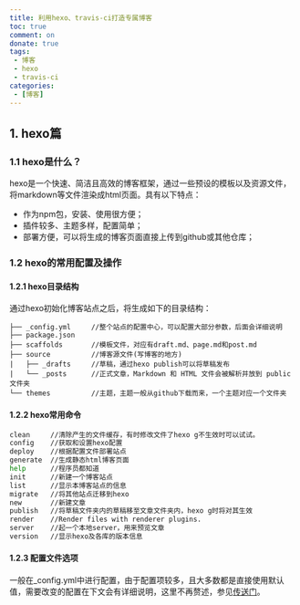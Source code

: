 ```yaml
---
title: 利用hexo、travis-ci打造专属博客
toc: true
comment: on
donate: true
tags:
 - 博客
 - hexo
 - travis-ci
categories:
 - [博客]
---
```


## 1. hexo篇
### 1.1 hexo是什么？
hexo是一个快速、简洁且高效的博客框架，通过一些预设的模板以及资源文件，将markdown等文件渲染成html页面。具有以下特点：
- 作为npm包，安装、使用很方便；
- 插件较多、主题多样，配置简单；
- 部署方便，可以将生成的博客页面直接上传到github或其他仓库；

### 1.2 hexo的常用配置及操作
#### 1.2.1 hexo目录结构

通过hexo初始化博客站点之后，将生成如下的目录结构：

```
├── _config.yml     //整个站点的配置中心，可以配置大部分参数，后面会详细说明
├── package.json
├── scaffolds       //模板文件，对应有draft.md、page.md和post.md
├── source          //博客源文件(写博客的地方)
|   ├── _drafts     //草稿，通过hexo publish可以将草稿发布
|   └── _posts      //正式文章，Markdown 和 HTML 文件会被解析并放到 public 文件夹
└── themes          //主题，主题一般从github下载而来，一个主题对应一个文件夹
```

#### 1.2.2 hexo常用命令

```bash
clean     //清除产生的文件缓存，有时修改文件了hexo g不生效时可以试试。
config    //获取和设置hexo配置
deploy    //根据配置文件部署站点
generate  //生成静态html博客页面
help      //程序员都知道
init      //新建一个博客站点
list      //显示本博客站点的信息
migrate   //将其他站点迁移到hexo
new       //新建文章
publish   //将草稿文件夹内的草稿移至文章文件夹内，hexo g时将对其生效
render    //Render files with renderer plugins.
server    //起一个本地server，用来预览文章
version   //显示hexo及各库的版本信息
```

#### 1.2.3 配置文件选项
一般在_config.yml中进行配置，由于配置项较多，且大多数都是直接使用默认值，需要改变的配置在下文会有详细说明，这里不再赘述，参见[传送门](https://hexo.io/zh-cn/docs/configuration)。